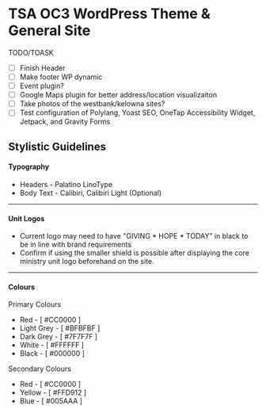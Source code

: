 # TSA OC3 WordPress Theme & General Site
TODO/TOASK
- [ ] Finish Header
- [ ] Make footer WP dynamic
- [ ] Event plugin? 
- [ ] Google Maps plugin for better address/location visualizaiton
- [ ] Take photos of the westbank/kelowna sites?
- [ ] Test configuration of Polylang, Yoast SEO, OneTap Accessibility Widget, Jetpack, and Gravity Forms

## Stylistic Guidelines
#### Typography
- Headers - Palatino LinoType
- Body Text - Calibiri, Calibiri Light (Optional)
---
#### Unit Logos
- Current logo may need to have "GIVING * HOPE * TODAY" in black to be in line with brand requirements
- Confirm if using the smaller shield is possible after displaying the core ministry unit logo beforehand on the site.
---
#### Colours
Primary Colours
- Red - [ #CC0000 ]
- Light Grey - [ #BFBFBF ]
- Dark Grey - [ #7F7F7F ]
- White - [ #FFFFFF ]
- Black - [ #000000 ]

Secondary Colours
- Red - [ #CC0000 ]
- Yellow - [  #FFD912 ]
- Blue - [ #005AAA ]
